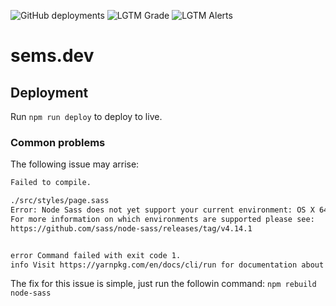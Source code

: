 ![GitHub deployments](https://img.shields.io/github/deployments/semspanhaak/sems.dev/github-pages?label=deployment)
![LGTM Grade](https://img.shields.io/lgtm/grade/javascript/github/semspanhaak/sems.dev)
![LGTM Alerts](https://img.shields.io/lgtm/alerts/github/semspanhaak/sems.dev)
# sems.dev

## Deployment

Run `npm run deploy` to deploy to live.

### Common problems

The following issue may arrise:
```bash
Failed to compile.

./src/styles/page.sass
Error: Node Sass does not yet support your current environment: OS X 64-bit with Unsupported runtime (93)
For more information on which environments are supported please see:
https://github.com/sass/node-sass/releases/tag/v4.14.1


error Command failed with exit code 1.
info Visit https://yarnpkg.com/en/docs/cli/run for documentation about this command.
```

The fix for this issue is simple, just run the followin command:
`npm rebuild node-sass`
